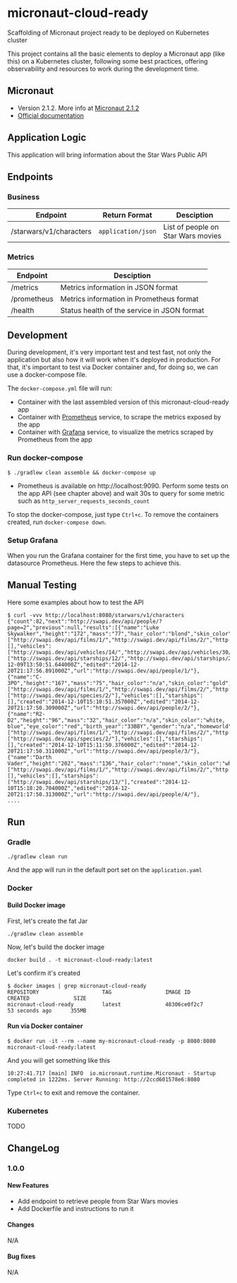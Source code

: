 # micronaut-cloud-ready
Scaffolding of Micronaut project ready to be deployed on Kubernetes cluster

This project contains all the basic elements to deploy a Micronaut app (like this) on a Kubernetes cluster, following
some best practices, offering observability and resources to work during the development time.

## Micronaut
- Version 2.1.2. More info at [Micronaut 2.1.2](https://github.com/micronaut-projects/micronaut-core/releases/tag/v2.1.2)
- [Official documentation](https://docs.micronaut.io/latest/guide/index.html)

## Application Logic
This application will bring information about the Star Wars Public API

## Endpoints
### Business
|Endpoint|Return Format|Desciption|
---------|-------------|----------|
|/starwars/v1/characters|`application/json`|List of people on Star Wars movies|

### Metrics
|Endpoint|Desciption|
---------|----------|
|/metrics|Metrics information in JSON format|
|/prometheus|Metrics information in Prometheus format|
|/health|Status health of the service in JSON format|

## Development
During development, it's very important test and test fast, not only the application but also how it will work when it's
deployed in production. For that, it's important to test via Docker container and, for doing so, we can use a docker-compose
file.

The `docker-compose.yml` file will run:
- Container with the last assembled version of this micronaut-cloud-ready app
- Container with [Prometheus](https://prometheus.io/) service, to scrape the metrics exposed by the app
- Container with [Grafana](https://grafana.com/) service, to visualize the metrics scraped by Prometheus from the app

### Run docker-compose
```shell script
$ ./gradlew clean assemble && docker-compose up
```
- Prometheus is available on http://localhost:9090. Perform some tests on the app API (see chapter above) and wait 30s to query for some metric such as `http_server_requests_seconds_count`

To stop the docker-compose, just type `Ctrl+c`. To remove the containers created, run `docker-compose down`.

### Setup Grafana
When you run the Grafana container for the first time, you have to set up the datasource Prometheus. Here the few steps
to achieve this.

## Manual Testing
Here some examples about how to test the API
```shell script
$ curl -vvv http://localhost:8080/starwars/v1/characters
{"count":82,"next":"http://swapi.dev/api/people/?page=2","previous":null,"results":[{"name":"Luke Skywalker","height":"172","mass":"77","hair_color":"blond","skin_color":"fair","eye_color":"blue","birth_year":"19BBY","gender":"male","homeworld":"http://swapi.dev/api/planets/1/","films":["http://swapi.dev/api/films/1/","http://swapi.dev/api/films/2/","http://swapi.dev/api/films/3/","http://swapi.dev/api/films/6/"],"species":[],"vehicles":["http://swapi.dev/api/vehicles/14/","http://swapi.dev/api/vehicles/30/"],"starships":["http://swapi.dev/api/starships/12/","http://swapi.dev/api/starships/22/"],"created":"2014-12-09T13:50:51.644000Z","edited":"2014-12-20T21:17:56.891000Z","url":"http://swapi.dev/api/people/1/"},{"name":"C-3PO","height":"167","mass":"75","hair_color":"n/a","skin_color":"gold","eye_color":"yellow","birth_year":"112BBY","gender":"n/a","homeworld":"http://swapi.dev/api/planets/1/","films":["http://swapi.dev/api/films/1/","http://swapi.dev/api/films/2/","http://swapi.dev/api/films/3/","http://swapi.dev/api/films/4/","http://swapi.dev/api/films/5/","http://swapi.dev/api/films/6/"],"species":["http://swapi.dev/api/species/2/"],"vehicles":[],"starships":[],"created":"2014-12-10T15:10:51.357000Z","edited":"2014-12-20T21:17:50.309000Z","url":"http://swapi.dev/api/people/2/"},{"name":"R2-D2","height":"96","mass":"32","hair_color":"n/a","skin_color":"white, blue","eye_color":"red","birth_year":"33BBY","gender":"n/a","homeworld":"http://swapi.dev/api/planets/8/","films":["http://swapi.dev/api/films/1/","http://swapi.dev/api/films/2/","http://swapi.dev/api/films/3/","http://swapi.dev/api/films/4/","http://swapi.dev/api/films/5/","http://swapi.dev/api/films/6/"],"species":["http://swapi.dev/api/species/2/"],"vehicles":[],"starships":[],"created":"2014-12-10T15:11:50.376000Z","edited":"2014-12-20T21:17:50.311000Z","url":"http://swapi.dev/api/people/3/"},{"name":"Darth Vader","height":"202","mass":"136","hair_color":"none","skin_color":"white","eye_color":"yellow","birth_year":"41.9BBY","gender":"male","homeworld":"http://swapi.dev/api/planets/1/","films":["http://swapi.dev/api/films/1/","http://swapi.dev/api/films/2/","http://swapi.dev/api/films/3/","http://swapi.dev/api/films/6/"],"species":[],"vehicles":[],"starships":["http://swapi.dev/api/starships/13/"],"created":"2014-12-10T15:18:20.704000Z","edited":"2014-12-20T21:17:50.313000Z","url":"http://swapi.dev/api/people/4/"},
....
```

## Run
### Gradle
```shell script
./gradlew clean run
```
And the app will run in the default port set on the `application.yaml`

### Docker
#### Build Docker image
First, let's create the fat Jar
```shell script
./gradlew clean assemble
```
Now, let's build the docker image
```shell script
docker build . -t micronaut-cloud-ready:latest
```
Let's confirm it's created
```shell script
$ docker images | grep micronaut-cloud-ready
REPOSITORY                    TAG                 IMAGE ID            CREATED              SIZE
micronaut-cloud-ready         latest              48306ce0f2c7        53 seconds ago      355MB
```
#### Run via Docker container
```shell script
$ docker run -it --rm --name my-micronaut-cloud-ready -p 8080:8080 micronaut-cloud-ready:latest
```
And you will get something like this
```shell script
10:27:41.717 [main] INFO  io.micronaut.runtime.Micronaut - Startup completed in 1222ms. Server Running: http://2ccd601578e6:8080
```
Type `Ctrl+c` to exit and remove the container.
### Kubernetes
TODO

## ChangeLog
### 1.0.0
#### New Features
- Add endpoint to retrieve people from Star Wars movies
- Add Dockerfile and instructions to run it
#### Changes
N/A
#### Bug fixes
N/A
